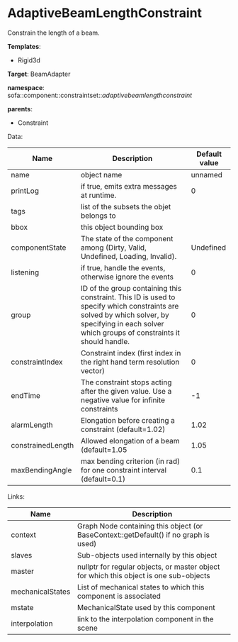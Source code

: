# AdaptiveBeamLengthConstraint

Constrain the length of a beam.


__Templates__:

- Rigid3d

__Target__: BeamAdapter

__namespace__: sofa::component::constraintset::_adaptivebeamlengthconstraint_

__parents__: 

- Constraint

Data: 

<table>
<thead>
    <tr>
        <th>Name</th>
        <th>Description</th>
        <th>Default value</th>
    </tr>
</thead>
<tbody>
	<tr>
		<td>name</td>
		<td>
object name
</td>
		<td>unnamed</td>
	</tr>
	<tr>
		<td>printLog</td>
		<td>
if true, emits extra messages at runtime.
</td>
		<td>0</td>
	</tr>
	<tr>
		<td>tags</td>
		<td>
list of the subsets the objet belongs to
</td>
		<td></td>
	</tr>
	<tr>
		<td>bbox</td>
		<td>
this object bounding box
</td>
		<td></td>
	</tr>
	<tr>
		<td>componentState</td>
		<td>
The state of the component among (Dirty, Valid, Undefined, Loading, Invalid).
</td>
		<td>Undefined</td>
	</tr>
	<tr>
		<td>listening</td>
		<td>
if true, handle the events, otherwise ignore the events
</td>
		<td>0</td>
	</tr>
	<tr>
		<td>group</td>
		<td>
ID of the group containing this constraint. This ID is used to specify which constraints are solved by which solver, by specifying in each solver which groups of constraints it should handle.
</td>
		<td>0</td>
	</tr>
	<tr>
		<td>constraintIndex</td>
		<td>
Constraint index (first index in the right hand term resolution vector)
</td>
		<td>0</td>
	</tr>
	<tr>
		<td>endTime</td>
		<td>
The constraint stops acting after the given value.
Use a negative value for infinite constraints
</td>
		<td>-1</td>
	</tr>
	<tr>
		<td>alarmLength</td>
		<td>
Elongation before creating a constraint (default=1.02)
</td>
		<td>1.02</td>
	</tr>
	<tr>
		<td>constrainedLength</td>
		<td>
Allowed elongation of a beam (default=1.05
</td>
		<td>1.05</td>
	</tr>
	<tr>
		<td>maxBendingAngle</td>
		<td>
max bending criterion (in rad) for one constraint interval (default=0.1)
</td>
		<td>0.1</td>
	</tr>

</tbody>
</table>

Links: 

| Name | Description |
| ---- | ----------- |
|context|Graph Node containing this object (or BaseContext::getDefault() if no graph is used)|
|slaves|Sub-objects used internally by this object|
|master|nullptr for regular objects, or master object for which this object is one sub-objects|
|mechanicalStates|List of mechanical states to which this component is associated|
|mstate|MechanicalState used by this component|
|interpolation|link to the interpolation component in the scene|



